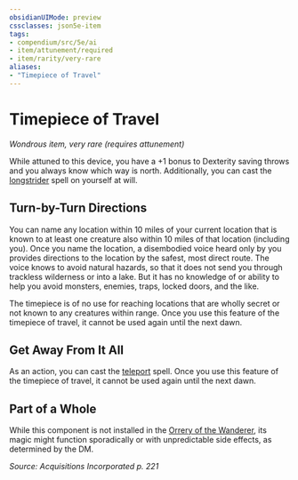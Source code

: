 ```yaml
---
obsidianUIMode: preview
cssclasses: json5e-item
tags:
- compendium/src/5e/ai
- item/attunement/required
- item/rarity/very-rare
aliases: 
- "Timepiece of Travel"
---
```

# Timepiece of Travel
*Wondrous item, very rare (requires attunement)*  


While attuned to this device, you have a +1 bonus to Dexterity saving throws and you always know which way is north. Additionally, you can cast the [longstrider](Mechanics/spells/longstrider.md) spell on yourself at will.

## Turn-by-Turn Directions

You can name any location within 10 miles of your current location that is known to at least one creature also within 10 miles of that location (including you). Once you name the location, a disembodied voice heard only by you provides directions to the location by the safest, most direct route. The voice knows to avoid natural hazards, so that it does not send you through trackless wilderness or into a lake. But it has no knowledge of or ability to help you avoid monsters, enemies, traps, locked doors, and the like.

The timepiece is of no use for reaching locations that are wholly secret or not known to any creatures within range. Once you use this feature of the timepiece of travel, it cannot be used again until the next dawn.

## Get Away From It All

As an action, you can cast the [teleport](Mechanics/spells/teleport.md) spell. Once you use this feature of the timepiece of travel, it cannot be used again until the next dawn.

## Part of a Whole

While this component is not installed in the [Orrery of the Wanderer](Mechanics/items/orrery-of-the-wanderer-ai.md), its magic might function sporadically or with unpredictable side effects, as determined by the DM.

*Source: Acquisitions Incorporated p. 221*
